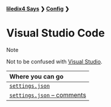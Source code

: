 **[liledix4 Says](../../README.md) ❯ [Config](../README.md) ❯**

# Visual Studio Code

> [!NOTE]
> Not to be confused with [Visual Studio](../VisualStudio/README.md).

| Where you can go                                              |
| :------------------------------------------------------------ |
| [`settings.json`](settings.json)                              |
| [`settings.json` – comments](settings.json_Comments.md)       |